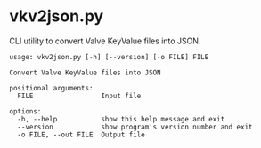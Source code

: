 # vkv2json.py

CLI utility to convert Valve KeyValue files into JSON.

```
usage: vkv2json.py [-h] [--version] [-o FILE] FILE

Convert Valve KeyValue files into JSON

positional arguments:
  FILE                 Input file

options:
  -h, --help           show this help message and exit
  --version            show program's version number and exit
  -o FILE, --out FILE  Output file
```